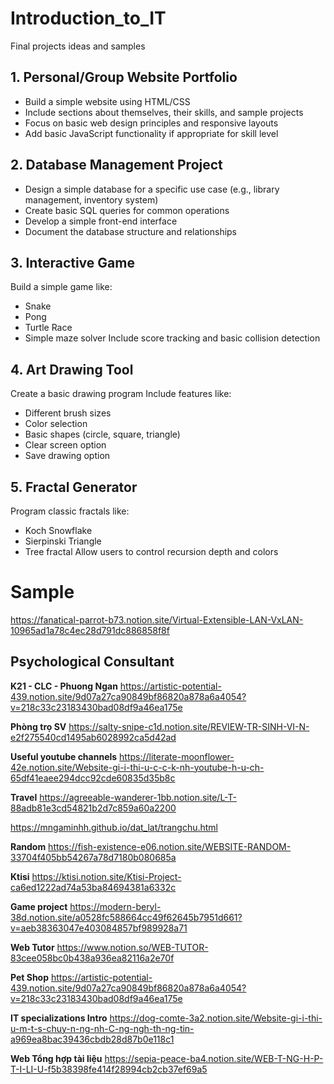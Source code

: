 # Introduction_to_IT
Final projects ideas and samples
## 1. Personal/Group Website Portfolio 
- Build a simple website using HTML/CSS
- Include sections about themselves, their skills, and sample projects
- Focus on basic web design principles and responsive layouts
- Add basic JavaScript functionality if appropriate for skill level

## 2. Database Management Project 
- Design a simple database for a specific use case (e.g., library management, inventory system)
- Create basic SQL queries for common operations
- Develop a simple front-end interface
- Document the database structure and relationships
## 3. Interactive Game
Build a simple game like:
- Snake
- Pong
- Turtle Race
- Simple maze solver
Include score tracking and basic collision detection
## 4. Art Drawing Tool
Create a basic drawing program
Include features like:
- Different brush sizes
- Color selection
- Basic shapes (circle, square, triangle)
- Clear screen option
- Save drawing option
## 5. Fractal Generator
Program classic fractals like:
- Koch Snowflake
- Sierpinski Triangle
- Tree fractal
Allow users to control recursion depth and colors

# Sample

https://fanatical-parrot-b73.notion.site/Virtual-Extensible-LAN-VxLAN-10965ad1a78c4ec28d791dc886858f8f

## Psychological Consultant
**K21 - CLC - Phuong Ngan** 
https://artistic-potential-439.notion.site/9d07a27ca90849bf86820a878a6a4054?v=218c33c23183430bad08df9a46ea175e

**Phòng trọ SV**
https://salty-snipe-c1d.notion.site/REVIEW-TR-SINH-VI-N-e2f275540cd1495ab6028992ca5d42ad

**Useful youtube channels**
https://literate-moonflower-42e.notion.site/Website-gi-i-thi-u-c-c-k-nh-youtube-h-u-ch-65df41eaee294dcc92cde60835d35b8c

**Travel**
https://agreeable-wanderer-1bb.notion.site/L-T-88adb81e3cd54821b2d7c859a60a2200

https://mngaminhh.github.io/dat_lat/trangchu.html

**Random**
https://fish-existence-e06.notion.site/WEBSITE-RANDOM-33704f405bb54267a78d7180b080685a

**Ktisi**
https://ktisi.notion.site/Ktisi-Project-ca6ed1222ad74a53ba84694381a6332c

**Game project**
https://modern-beryl-38d.notion.site/a0528fc588664cc49f62645b7951d661?v=aeb38363047e403084857bf989928a71

**Web Tutor**
https://www.notion.so/WEB-TUTOR-83cee058bc0b438a936ea82116a2e70f

**Pet Shop**
https://artistic-potential-439.notion.site/9d07a27ca90849bf86820a878a6a4054?v=218c33c23183430bad08df9a46ea175e

**IT specializations Intro**
https://dog-comte-3a2.notion.site/Website-gi-i-thi-u-m-t-s-chuy-n-ng-nh-C-ng-ngh-th-ng-tin-a969ea8bac39436cbdb28d87b0e118c1

**Web Tổng hợp tài liệu**
https://sepia-peace-ba4.notion.site/WEB-T-NG-H-P-T-I-LI-U-f5b38398fe414f28994cb2cb37ef69a5

